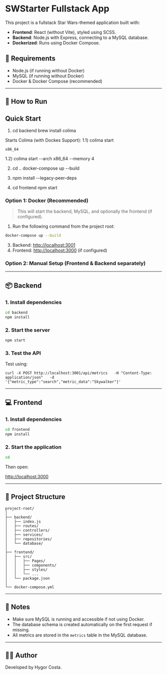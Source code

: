 
# SWStarter Fullstack App

This project is a fullstack Star Wars-themed application built with:

- **Frontend**: React (without Vite), styled using SCSS.
- **Backend**: Node.js with Express, connecting to a MySQL database.
- **Dockerized**: Runs using Docker Compose.

## 🔧 Requirements

- Node.js (if running without Docker)
- MySQL (if running without Docker)
- Docker & Docker Compose (recommended)

---

## 🚀 How to Run

## Quick Start

1) cd backend
   brew install colima

Starts Colima (with Dockes Support):
1.1) colima start

	x86_64
1.2) colima start --arch x86_64 --memory 4

2) cd .. 
	 docker-compose up --build

3) npm install --legacy-peer-deps

4) cd frontend
   npm start


### Option 1: Docker (Recommended)

> This will start the backend, MySQL, and optionally the frontend (if configured).


1. Run the following command from the project root:

```bash
docker-compose up --build
```

3. Backend: [http://localhost:3001](http://localhost:3001)
4. Frontend: [http://localhost:3000](http://localhost:3000) (if configured)

### Option 2: Manual Setup (Frontend & Backend separately)

---

## 📦 Backend

### 1. Install dependencies

```bash
cd backend
npm install
```

### 2. Start the server

```bash
npm start
```

### 3. Test the API

Test using:

```
curl -X POST http://localhost:3001/api/metrics   -H "Content-Type: application/json"   -d '{"metric_type":"search","metric_data":"Skywalker"}'
```

---

## 💻 Frontend

### 1. Install dependencies

```bash
cd frontend
npm install
```

### 2. Start the application

```bash
cd 
```

Then open:

[http://localhost:3000](http://localhost:3000)

---

## 📁 Project Structure

```
project-root/
│
├── backend/
│   ├── index.js
│   ├── routes/
│   ├── controllers/
│   ├── services/
│   ├── repositories/
│   └── database/
│
├── frontend/
│   ├── src/
│   │   ├── Pages/
│   │   ├── components/
│   │   ├── styles/
│   │   └── ...
│   └── package.json
│
└── docker-compose.yml
```

---

## 📘 Notes

- Make sure MySQL is running and accessible if not using Docker.
- The database schema is created automatically on the first request if missing.
- All metrics are stored in the `metrics` table in the MySQL database.

---

## 🧑‍💻 Author

Developed by Hygor Costa.












